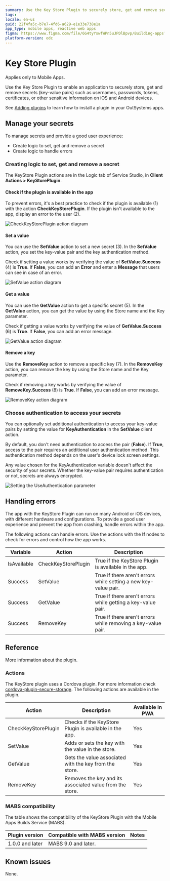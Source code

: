 ```yaml
---
summary: Use the Key Store Plugin to securely store, get and remove secrets (key-value pairs) on iOS & Android devices.
tags:
locale: en-us
guid: 22f4fa5c-b7e7-4fd6-a629-e1e33e738e1a
app_type: mobile apps, reactive web apps
figma: https://www.figma.com/file/6G4tyYswfWPn5uJPDlBpvp/Building-apps?type=design&node-id=3303%3A22017&t=ZwHw8hXeFhwYsO5V-1
platform-version: odc
---
```


# Key Store Plugin

<div class="info" markdown="1">

Applies only to Mobile Apps.

</div>

Use the Key Store Plugin to enable an application to securely store, get and remove secrets (key-value pairs) such as usernames, passwords, tokens, certificates, or other sensitive information on iOS and Android devices.

<div class="info" markdown="1">

See [Adding plugins](../intro.md) to learn how to install a plugin in your OutSystems apps.

</div>

## Manage your secrets

To manage secrets and provide a good user experience:

* Create logic to set, get and remove a secret
* Create logic to handle errors

### Creating logic to set, get and remove a secret

The KeyStore Plugin actions are in the Logic tab of Service Studio, in **Client Actions > KeyStorePlugin**.

#### Check if the plugin is available in the app

To prevent errors, it's a best practice to check if the plugin is available (1) with the action **CheckKeyStorePlugin**. If the plugin isn't available to the app, display an error to the user (2).

![CheckKeyStorePlugin action diagram](images/check-key-store-plugin-action-ss.png "The CheckKeyStorePlugin action")

#### Set a value

You can use the **SetValue** action to set a new secret (3). In the **SetValue** action, you set the key-value pair and the key authentication method.

Check if setting a value works by verifying the value of **SetValue.Success** (4) is **True**. If **False**, you can add an **Error** and enter a **Message** that users can see in case of an error.

![SetValue action diagram](images/set-value-ss.png "Setting value accepts several parameters")

#### Get a value

You can use the **GetValue** action to get a specific secret (5). In the **GetValue** action, you can get the value by using the Store name and the Key parameter.

Check if getting a value works by verifying the value of **GetValue.Success** (6) is **True**. If **False**, you can add an error message.

![GetValue action diagram](images/get-value-ss.png "Getting value requires Key and Store")

#### Remove a key

Use the **RemoveKey** action to remove a specific key (7). In the **RemoveKey** action, you can remove the key by using the Store name and the Key parameter.

Check if removing a key works by verifying the value of **RemoveKey.Success** (8) is **True**. If **False**,  you can add an error message.

![RemoveKey action diagram](images/remove-key-ss.png "Action that removes a key")

### Choose authentication to access your secrets

You can optionally set additional authentication to access your key-value pairs by setting the value for **KeyAuthentication** in the **SetValue** client action.

By default, you don't need authentication to access the pair (**False**). If **True**, access to the pair requires an additional user authentication method. This authentication method depends on the user's device lock screen settings.

<div class="info" markdown="1">

Any value chosen for the KeyAuthentication variable doesn't affect the security of your secrets. Whether the key-value pair requires authentication or not, secrets are always encrypted.

</div>

![Setting the UseAuthentication parameter](images/use-authentication-ss.png "UseAuthentication is one of the parameters for the Key Store plugin actions")

## Handling errors

The app with the KeyStore Plugin can run on many Android or iOS devices, with different hardware and configurations. To provide a good user experience and prevent the app from crashing, handle errors within the app.

The following actions can handle errors. Use the actions with the **If** nodes to check for errors and control how the app works.

Variable|Action|Description
---|---|---
IsAvailable|CheckKeyStorePlugin|True if the KeyStore Plugin is available in the app.
Success|SetValue|True if there aren't errors while setting a new key-value pair.
Success|GetValue|True if there aren't errors while getting a key-value pair.
Success|RemoveKey|True if there aren't errors while removing a key-value pair.

## Reference

More information about the plugin.

### Actions

The KeyStore plugin uses a Cordova plugin. For more information check [cordova-plugin-secure-storage](https://github.com/OutSystems/cordova-plugin-secure-storage). The following actions are available in the plugin.

Action|Description|Available in PWA
---|---|---
CheckKeyStorePlugin|Checks if the KeyStore Plugin is available in the app.|Yes
SetValue|Adds or sets the key with the value in the store.|Yes
GetValue|Gets the value associated with the key from the store.|Yes
RemoveKey|Removes the key and its associated value from the store.|Yes

### MABS compatibility

The table shows the compatibility of the KeyStore Plugin with the Mobile Apps Builds Service (MABS).

Plugin version|Compatible with MABS version|Notes
---|---|--
1.0.0 and later|MABS 9.0 and later.|

## Known issues

None.
